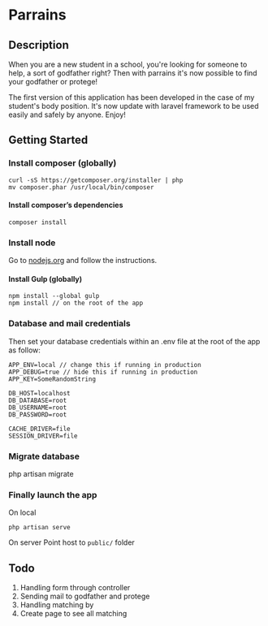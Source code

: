 # Parrains

## Description
When you are a new student in a school, you're looking for someone to help, a sort of godfather right? Then with parrains it's now possible to find your godfather or protege!

The first version of this application has been developed in the case of my student's body position. It's now update with laravel framework to be used easily and safely by anyone. Enjoy!

## Getting Started

### Install composer (globally)
```
curl -sS https://getcomposer.org/installer | php
mv composer.phar /usr/local/bin/composer
```
#### Install composer’s dependencies
```
composer install
```
### Install node

Go to [nodejs.org](http://nodejs.org) and follow the instructions.

#### Install Gulp (globally)
```
npm install --global gulp
npm install // on the root of the app
```

### Database and mail credentials
Then set your database credentials within an .env file at the root of the app as follow:
```
APP_ENV=local // change this if running in production
APP_DEBUG=true // hide this if running in production
APP_KEY=SomeRandomString

DB_HOST=localhost
DB_DATABASE=root
DB_USERNAME=root
DB_PASSWORD=root

CACHE_DRIVER=file
SESSION_DRIVER=file
```

### Migrate database
php artisan migrate

### Finally launch the app
On local
```
php artisan serve
```
On server
Point host to `public/` folder

## Todo
1. Handling form through controller
2. Sending mail to godfather and protege
3. Handling matching by
4. Create page to see all matching
